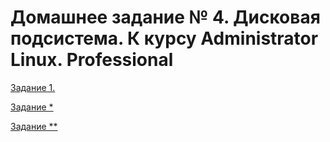 # Домашнее задание № 4. Дисковая подсистема. К курсу Administrator Linux. Professional

[Задание 1.](https://github.com/KasperWPS/lesson5multipledevices/level_0)

[Задание *](https://github.com/KasperWPS/lesson5multipledevices/level_1)

[Задание **](https://github.com/KasperWPS/lesson5multipledevices/level_2)
